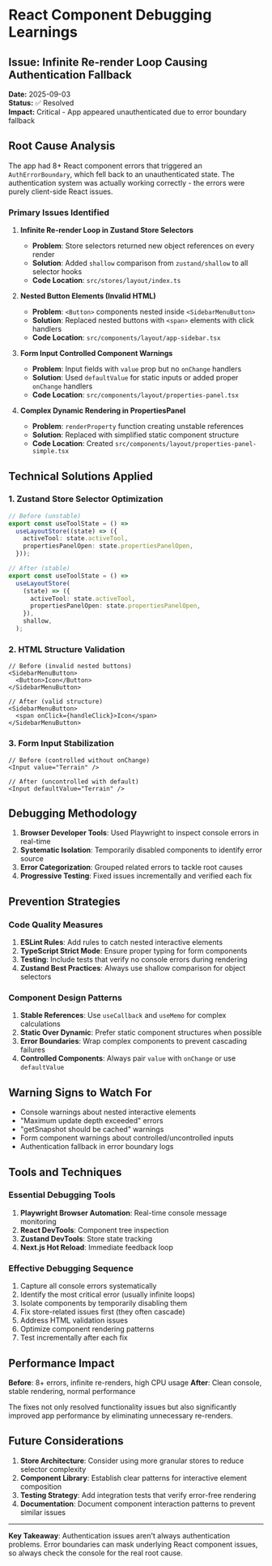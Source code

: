 # React Component Debugging Learnings

## Issue: Infinite Re-render Loop Causing Authentication Fallback

**Date:** 2025-09-03  
**Status:** ✅ Resolved  
**Impact:** Critical - App appeared unauthenticated due to error boundary fallback

## Root Cause Analysis

The app had 8+ React component errors that triggered an `AuthErrorBoundary`, which fell back to an unauthenticated state. The authentication system was actually working correctly - the errors were purely client-side React issues.

### Primary Issues Identified

1. **Infinite Re-render Loop in Zustand Store Selectors**
   - **Problem**: Store selectors returned new object references on every render
   - **Solution**: Added `shallow` comparison from `zustand/shallow` to all selector hooks
   - **Code Location**: `src/stores/layout/index.ts`

2. **Nested Button Elements (Invalid HTML)**
   - **Problem**: `<Button>` components nested inside `<SidebarMenuButton>`
   - **Solution**: Replaced nested buttons with `<span>` elements with click handlers
   - **Code Location**: `src/components/layout/app-sidebar.tsx`

3. **Form Input Controlled Component Warnings**
   - **Problem**: Input fields with `value` prop but no `onChange` handlers
   - **Solution**: Used `defaultValue` for static inputs or added proper `onChange` handlers
   - **Code Location**: `src/components/layout/properties-panel.tsx`

4. **Complex Dynamic Rendering in PropertiesPanel**
   - **Problem**: `renderProperty` function creating unstable references
   - **Solution**: Replaced with simplified static component structure
   - **Code Location**: Created `src/components/layout/properties-panel-simple.tsx`

## Technical Solutions Applied

### 1. Zustand Store Selector Optimization

```typescript
// Before (unstable)
export const useToolState = () =>
  useLayoutStore((state) => ({
    activeTool: state.activeTool,
    propertiesPanelOpen: state.propertiesPanelOpen,
  }));

// After (stable)
export const useToolState = () =>
  useLayoutStore(
    (state) => ({
      activeTool: state.activeTool,
      propertiesPanelOpen: state.propertiesPanelOpen,
    }),
    shallow,
  );
```

### 2. HTML Structure Validation

```tsx
// Before (invalid nested buttons)
<SidebarMenuButton>
  <Button>Icon</Button>
</SidebarMenuButton>

// After (valid structure)
<SidebarMenuButton>
  <span onClick={handleClick}>Icon</span>
</SidebarMenuButton>
```

### 3. Form Input Stabilization

```tsx
// Before (controlled without onChange)
<Input value="Terrain" />

// After (uncontrolled with default)
<Input defaultValue="Terrain" />
```

## Debugging Methodology

1. **Browser Developer Tools**: Used Playwright to inspect console errors in real-time
2. **Systematic Isolation**: Temporarily disabled components to identify error source
3. **Error Categorization**: Grouped related errors to tackle root causes
4. **Progressive Testing**: Fixed issues incrementally and verified each fix

## Prevention Strategies

### Code Quality Measures

1. **ESLint Rules**: Add rules to catch nested interactive elements
2. **TypeScript Strict Mode**: Ensure proper typing for form components
3. **Testing**: Include tests that verify no console errors during rendering
4. **Zustand Best Practices**: Always use shallow comparison for object selectors

### Component Design Patterns

1. **Stable References**: Use `useCallback` and `useMemo` for complex calculations
2. **Static Over Dynamic**: Prefer static component structures when possible
3. **Error Boundaries**: Wrap complex components to prevent cascading failures
4. **Controlled Components**: Always pair `value` with `onChange` or use `defaultValue`

## Warning Signs to Watch For

- Console warnings about nested interactive elements
- "Maximum update depth exceeded" errors
- "getSnapshot should be cached" warnings
- Form component warnings about controlled/uncontrolled inputs
- Authentication fallback in error boundary logs

## Tools and Techniques

### Essential Debugging Tools

1. **Playwright Browser Automation**: Real-time console message monitoring
2. **React DevTools**: Component tree inspection
3. **Zustand DevTools**: Store state tracking
4. **Next.js Hot Reload**: Immediate feedback loop

### Effective Debugging Sequence

1. Capture all console errors systematically
2. Identify the most critical error (usually infinite loops)
3. Isolate components by temporarily disabling them
4. Fix store-related issues first (they often cascade)
5. Address HTML validation issues
6. Optimize component rendering patterns
7. Test incrementally after each fix

## Performance Impact

**Before**: 8+ errors, infinite re-renders, high CPU usage
**After**: Clean console, stable rendering, normal performance

The fixes not only resolved functionality issues but also significantly improved app performance by eliminating unnecessary re-renders.

## Future Considerations

1. **Store Architecture**: Consider using more granular stores to reduce selector complexity
2. **Component Library**: Establish clear patterns for interactive element composition
3. **Testing Strategy**: Add integration tests that verify error-free rendering
4. **Documentation**: Document component interaction patterns to prevent similar issues

---

**Key Takeaway**: Authentication issues aren't always authentication problems. Error boundaries can mask underlying React component issues, so always check the console for the real root cause.
